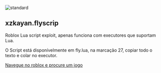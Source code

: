 ![standard](https://github.com/KayanKristin1/xzkayan.flyscript/assets/111652586/a6cc509f-1f75-4094-85e9-8b08354a3b26)

<h2> xzkayan.flyscrip </h2>
  
Roblox Lua script exploit, apenas funciona com executores que suportam Lua.

<p>O Script está disponívelmente em fly.lua, na marcação 27, copiar todo o texto e colar no executor. </p>

[Navegue no roblox e procure um jogo](https://roblox.com)


